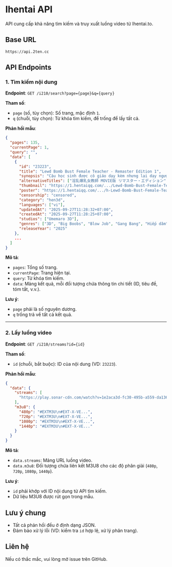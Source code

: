 # Ihentai API

API cung cấp khả năng tìm kiếm và truy xuất luồng video từ Ihentai.to.

## Base URL
`https://api.2ten.cc`

## API Endpoints

### 1. Tìm kiếm nội dung
**Endpoint**: `GET /i210/search?page={page}&q={query}`

**Tham số**:
- `page` (số, tùy chọn): Số trang, mặc định `1`.
- `q` (chuỗi, tùy chọn): Từ khóa tìm kiếm, để trống để lấy tất cả.

**Phản hồi mẫu**:
```json
{
  "pages": 135,
  "currentPage": 1,
  "query": "",
  "data": [
    {
      "id": "23223",
      "title": "Lewd Bomb Bust Female Teacher - Remaster Edition 1",
      "synopsis": "Cậu học sinh được cô giáo dạy kèm nhưng lại dạy ngược cô.",
      "alternativeTitles": ["淫乱爆乳女教師 MOVIE版 リマスター・エディション"],
      "thumbnail": "https://1.hentaiqq.com/.../Lewd-Bomb-Bust-Female-Teacher-Remaster-Edition-1.jpg",
      "poster": "https://1.hentaiqq.com/.../h-Lewd-Bomb-Bust-Female-Teacher-Remaster-Edition-1.jpg",
      "censorship": "censored",
      "category": "hen3d",
      "languages": ["vi"],
      "updatedAt": "2025-09-27T11:28:32+07:00",
      "createdAt": "2025-09-27T11:28:25+07:00",
      "studios": ["Umemaro 3D"],
      "genres": ["3D", "Big Boobs", "Blow Job", "Gang Bang", "Hiếp dâm", "Megane", "Paizuri", "Stocking", "Teacher"],
      "releaseYear": "2025"
    },
    ...
  ]
}
```

**Mô tả**:
- `pages`: Tổng số trang.
- `currentPage`: Trang hiện tại.
- `query`: Từ khóa tìm kiếm.
- `data`: Mảng kết quả, mỗi đối tượng chứa thông tin chi tiết (ID, tiêu đề, tóm tắt, v.v.).

**Lưu ý**:
- `page` phải là số nguyên dương.
- `q` trống trả về tất cả kết quả.

---

### 2. Lấy luồng video
**Endpoint**: `GET /i210/streams?id={id}`

**Tham số**:
- `id` (chuỗi, bắt buộc): ID của nội dung (VD: `23223`).

**Phản hồi mẫu**:
```json
{
  "data": {
    "streams": [
      "https://play.sonar-cdn.com/watch?v=1e2aca3d-fc30-495b-a559-da1365e4f2db"
    ],
    "m3u8": {
      "480p": "#EXTM3U\n#EXT-X-VE...",
      "720p": "#EXTM3U\n#EXT-X-VE...",
      "1080p": "#EXTM3U\n#EXT-X-VE...",
      "1440p": "#EXTM3U\n#EXT-X-VE..."
    }
  }
}
```

**Mô tả**:
- `data.streams`: Mảng URL luồng video.
- `data.m3u8`: Đối tượng chứa liên kết M3U8 cho các độ phân giải (`480p`, `720p`, `1080p`, `1440p`).

**Lưu ý**:
- `id` phải khớp với ID nội dung từ API tìm kiếm.
- Dữ liệu M3U8 được rút gọn trong mẫu.

## Lưu ý chung
- Tất cả phản hồi đều ở định dạng JSON.
- Đảm bảo xử lý lỗi (VD: kiểm tra `id` hợp lệ, xử lý phân trang).

## Liên hệ
Nếu có thắc mắc, vui lòng mở issue trên GitHub.
